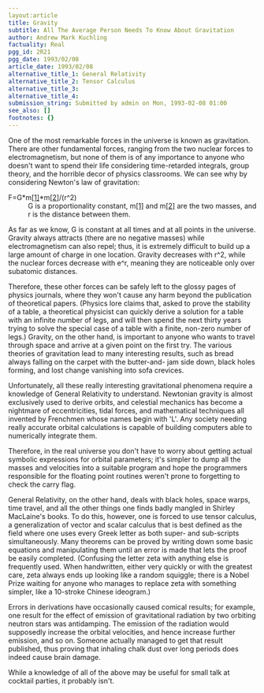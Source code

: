 ```yaml
---
layout:article
title: Gravity
subtitle: All The Average Person Needs To Know About Gravitation
author: Andrew Mark Kuchling
factuality: Real
pgg_id: 2R21
pgg_date: 1993/02/08
article_date: 1993/02/08
alternative_title_1: General Relativity
alternative_title_2: Tensor Calculus
alternative_title_3: 
alternative_title_4: 
submission_string: Submitted by admin on Mon, 1993-02-08 01:00
see_also: []
footnotes: {}
---
```

<div>
<p>One of the most remarkable forces in the universe is known as gravitation. There are other fundamental forces, ranging from the two nuclear forces to electromagnetism, but none of them is of any importance to anyone who doesn't want to spend their life considering time-retarded integrals, group theory, and the horrible decor of physics classrooms. We can see why by considering Newton's law of gravitation:</p>
<dl compact>
<dt>F=G*m<a href="#footnotes.1" class="footnote-link">[1]</a>*m<a href="#footnotes.2" class="footnote-link">[2]</a>/(r^2)</dt>
<dd>G is a proportionality constant, m<a href="#footnotes.1" class="footnote-link">[1]</a> and m<a href="#footnotes.2" class="footnote-link">[2]</a> are the two masses, and r is the distance between them.</dd>
</dl>
<p>As far as we know, G is constant at all times and at all points in the universe. Gravity always attracts (there are no negative masses) while electromagnetism can also repel; thus, it is extremely difficult to build up a large amount of charge in one location. Gravity decreases with r^2, while the nuclear forces decrease with e^r, meaning they are noticeable only over subatomic distances.</p>
<p>Therefore, these other forces can be safely left to the glossy pages of physics journals, where they won't cause any harm beyond the publication of theoretical papers. (Physics lore claims that, asked to prove the stability of a table, a theoretical physicist can quickly derive a solution for a table with an infinite number of legs, and will then spend the next thirty years trying to solve the special case of a table with a finite, non-zero number of legs.) Gravity, on the other hand, is important to anyone who wants to travel through space and arrive at a given point on the first try. The various theories of gravitation lead to many interesting results, such as bread always falling on the carpet with the butter-and- jam side down, black holes forming, and lost change vanishing into sofa crevices.</p>
<p>Unfortunately, all these really interesting gravitational phenomena require a knowledge of General Relativity to understand. Newtonian gravity is almost exclusively used to derive orbits, and celestial mechanics has become a nightmare of eccentricities, tidal forces, and mathematical techniques all invented by Frenchmen whose names begin with 'L'. Any society needing really accurate orbital calculations is capable of building computers able to numerically integrate them.</p>
<p>Therefore, in the real universe you don't have to worry about getting actual symbolic expressions for orbital parameters; it's simpler to dump all the masses and velocities into a suitable program and hope the programmers responsible for the floating point routines weren't prone to forgetting to check the carry flag.</p>
<p>General Relativity, on the other hand, deals with black holes, space warps, time travel, and all the other things one finds badly mangled in Shirley MacLaine's books. To do this, however, one is forced to use tensor calculus, a generalization of vector and scalar calculus that is best defined as the field where one uses every Greek letter as both super- and sub-scripts simultaneously. Many theorems can be proved by writing down some basic equations and manipulating them until an error is made that lets the proof be easily completed. (Confusing the letter zeta with anything else is frequently used. When handwritten, either very quickly or with the greatest care, zeta always ends up looking like a random squiggle; there is a Nobel Prize waiting for anyone who manages to replace zeta with something simpler, like a 10-stroke Chinese ideogram.)</p>
<p>Errors in derivations have occasionally caused comical results; for example, one result for the effect of emission of gravitational radiation by two orbiting neutron stars was antidamping. The emission of the radiation would supposedly increase the orbital velocities, and hence increase further emission, and so on. Someone actually managed to get that result published, thus proving that inhaling chalk dust over long periods does indeed cause brain damage.</p>
<p>While a knowledge of all of the above may be useful for small talk at cocktail parties, it probably isn't. <!--Amazon_CLS_IM_END--></p>
</div>

